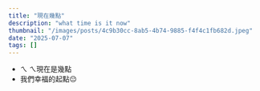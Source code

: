 ```yaml
---
title: "現在幾點"
description: "what time is it now"
thumbnail: "/images/posts/4c9b30cc-8ab5-4b74-9885-f4f4c1fb682d.jpeg"
date: "2025-07-07"
tags: []
---
```

- ㄟ ㄟ現在是幾點
- 我們幸福的起點😔
